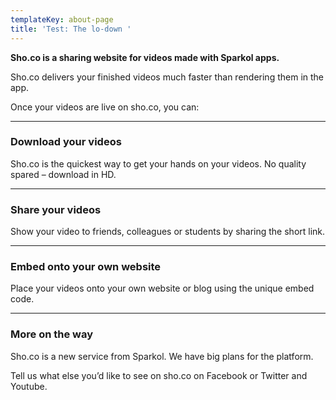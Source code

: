 ```yaml
---
templateKey: about-page
title: 'Test: The lo-down '
---
```

**Sho.co is a sharing website for videos made with Sparkol apps.**

Sho.co delivers your finished videos much faster than rendering them in the app.

Once your videos are live on sho.co, you can:

<hr>

### **Download your videos**

Sho.co is the quickest way to get your hands on your videos. No quality spared – download in HD.

<hr>

### **Share your videos**

Show your video to friends, colleagues or students by sharing the short link.

<hr>

### **Embed onto your own website**

Place your videos onto your own website or blog using the unique embed code.

<hr>

### **More on the way**

Sho.co is a new service from Sparkol. We have big plans for the platform.

Tell us what else you’d like to see on sho.co on Facebook or Twitter and Youtube.
